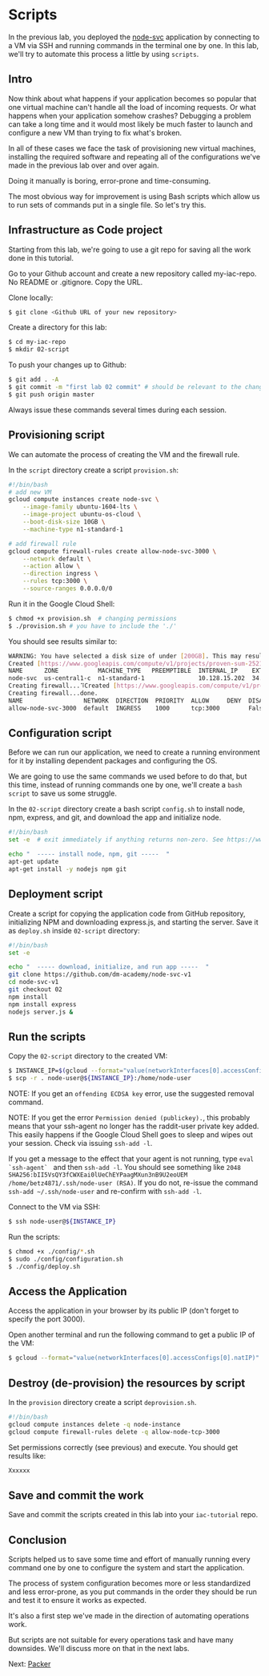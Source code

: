 # Scripts

In the previous lab, you deployed the [node-svc](https://github.com/dm-academy/node-svc) application by connecting to a VM via SSH and running commands in the terminal one by one. In this lab, we'll try to automate this process a little by using `scripts`.

## Intro

Now think about what happens if your application becomes so popular that one virtual machine can't handle all the load of incoming requests. Or what happens when your application somehow crashes? Debugging a problem can take a long time and it would most likely be much faster to launch and configure a new VM than trying to fix what's broken.

In all of these cases we face the task of provisioning new virtual machines, installing the required software and repeating all of the configurations we've made in the previous lab over and over again.

Doing it manually is boring, error-prone and time-consuming.

The most obvious way for improvement is using Bash scripts which allow us to run sets of commands put in a single file. So let's try this.

## Infrastructure as Code project

Starting from this lab, we're going to use a git repo for saving all the work done in this tutorial.

Go to your Github account and create a new repository called my-iac-repo. No README or .gitignore. Copy the URL. 

Clone locally: 

```bash
$ git clone <Github URL of your new repository>
```

Create a directory for this lab:

```bash
$ cd my-iac-repo
$ mkdir 02-script
```

To push your changes up to Github: 

```bash
$ git add . -A
$ git commit -m "first lab 02 commit" # should be relevant to the changes you made
$ git push origin master
```

Always issue these commands several times during each session. 

## Provisioning script

We can automate the process of creating the VM and the firewall rule. 

In the `script` directory create a script `provision.sh`: 

```bash
#!/bin/bash
# add new VM
gcloud compute instances create node-svc \
    --image-family ubuntu-1604-lts \
    --image-project ubuntu-os-cloud \
    --boot-disk-size 10GB \
    --machine-type n1-standard-1

# add firewall rule
gcloud compute firewall-rules create allow-node-svc-3000 \
    --network default \
    --action allow \
    --direction ingress \
    --rules tcp:3000 \
    --source-ranges 0.0.0.0/0
```

Run it in the Google Cloud Shell: 

```bash
$ chmod +x provision.sh  # changing permissions 
$ ./provision.sh # you have to include the './'
```

You should see results similar to: 

```bash
WARNING: You have selected a disk size of under [200GB]. This may result in poor I/O performance. For more information, see: https://developers.google.com/compute/docs/disks#performance.
Created [https://www.googleapis.com/compute/v1/projects/proven-sum-252123/zones/us-central1-c/instances/node-svc].
NAME      ZONE           MACHINE_TYPE   PREEMPTIBLE  INTERNAL_IP    EXTERNAL_IP  STATUS
node-svc  us-central1-c  n1-standard-1               10.128.15.202  34.69.206.6  RUNNING
Creating firewall...⠹Created [https://www.googleapis.com/compute/v1/projects/proven-sum-252123/global/firewalls/allow-node-svc-3000].
Creating firewall...done.
NAME                 NETWORK  DIRECTION  PRIORITY  ALLOW     DENY  DISABLED
allow-node-svc-3000  default  INGRESS    1000      tcp:3000        False
```

## Configuration script

Before we can run our application, we need to create a running environment for it by installing dependent packages and configuring the OS.

We are going to use the same commands we used before to do that, but this time, instead of running commands one by one, we'll create a `bash script` to save us some struggle.

In the `02-script` directory create a bash script `config.sh` to install node, npm, express, and git, and download the app and initialize node.

```bash
#!/bin/bash
set -e  # exit immediately if anything returns non-zero. See https://www.javatpoint.com/linux-set-command

echo "  ----- install node, npm, git -----  "
apt-get update
apt-get install -y nodejs npm git
```

## Deployment script

Create a script for copying the application code from GitHub repository, initializing NPM and downloading express.js, and starting the server. Save it as `deploy.sh` inside `02-script` directory:

```bash
#!/bin/bash
set -e

echo "  ----- download, initialize, and run app -----  "
git clone https://github.com/dm-academy/node-svc-v1
cd node-svc-v1
git checkout 02
npm install
npm install express 
nodejs server.js &

```

## Run the scripts

Copy the `02-script` directory to the created VM:

```bash
$ INSTANCE_IP=$(gcloud --format="value(networkInterfaces[0].accessConfigs[0].natIP)" compute instances describe node-svc)
$ scp -r . node-user@${INSTANCE_IP}:/home/node-user
```
NOTE: If you get an `offending ECDSA key` error, use the suggested removal command. 

NOTE: If you get the error `Permission denied (publickey).`, this probably means that your ssh-agent no longer has the raddit-user private key added. This easily happens if the Google Cloud Shell goes to sleep and wipes out your session. Check via issuing `ssh-add -l`. 

If you get a message to the effect that your agent is not running, type ``eval `ssh-agent` `` and then `ssh-add -l`.
You should see something like `2048 SHA256:bII5VsQY3fCWXEai0lUeChEYPaagMXun3nB9U2eoUEM /home/betz4871/.ssh/node-user (RSA)`. If you do not, re-issue the command `ssh-add ~/.ssh/node-user` and re-confirm with `ssh-add -l`.


Connect to the VM via SSH:
```bash
$ ssh node-user@${INSTANCE_IP}
```

Run the scripts:
```bash
$ chmod +x ./config/*.sh
$ sudo ./config/configuration.sh
$ ./config/deploy.sh
```

## Access the Application

Access the application in your browser by its public IP (don't forget to specify the port 3000).

Open another terminal and run the following command to get a public IP of the VM:

```bash
$ gcloud --format="value(networkInterfaces[0].accessConfigs[0].natIP)" compute instances describe node-instance
```

## Destroy (de-provision) the resources by script

In the `provision` directory create a script `deprovision.sh`. 

```bash
#!/bin/bash
gcloud compute instances delete -q node-instance
gcloud compute firewall-rules delete -q allow-node-tcp-3000
```

Set permissions correctly (see previous) and execute. You should get results like:

```bash
Xxxxxx
```

## Save and commit the work

Save and commit the scripts created in this lab into your `iac-tutorial` repo.


## Conclusion

Scripts helped us to save some time and effort of manually running every command one by one to configure the system and start the application.

The process of system configuration becomes more or less standardized and less error-prone, as you put commands in the order they should be run and test it to ensure it works as expected.

It's also a first step we've made in the direction of automating operations work.

But scripts are not suitable for every operations task and have many downsides. We'll discuss more on that in the next labs.


Next: [Packer](04-packer.md)
